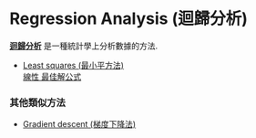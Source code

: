 # Regression Analysis (迴歸分析)
[**迴歸分析**](https://zh.wikipedia.org/wiki/%E8%BF%B4%E6%AD%B8%E5%88%86%E6%9E%90) 是一種統計學上分析數據的方法.  

- [Least squares (最小平方法)](https://zh.wikipedia.org/wiki/%E6%9C%80%E5%B0%8F%E4%BA%8C%E4%B9%98%E6%B3%95)  
[線性 最佳解公式](https://en.wikipedia.org/wiki/Least_squares#Linear_least_squares)  

### 其他類似方法
- [Gradient descent (梯度下降法)](https://zh.wikipedia.org/wiki/%E6%A2%AF%E5%BA%A6%E4%B8%8B%E9%99%8D%E6%B3%95)
